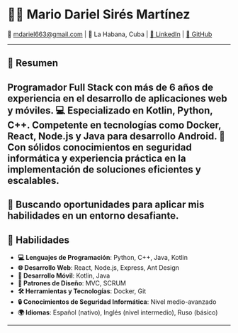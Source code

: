 # 👨‍💻 Mario Dariel Sirés Martínez

📧 mdariel663@gmail.com | 📍 La Habana, Cuba | [💼 LinkedIn](https://cu.linkedin.com/in/mario-dariel-sires-martinez-335b282bb) | [🐙 GitHub](http://github.com/mdariel663)

---

## 🌟 Resumen

Programador Full Stack con más de 6 años de experiencia en el desarrollo de aplicaciones web y móviles.
💻 Especializado en Kotlin, Python, C++. Competente en tecnologías como Docker, React, Node.js y Java para desarrollo Android.
📱 Con sólidos conocimientos en seguridad informática y experiencia práctica en la implementación de soluciones eficientes y escalables.
----
🚀 Buscando oportunidades para aplicar mis habilidades en un entorno desafiante.
---
## 💪 Habilidades
- **💻 Lenguajes de Programación**: Python, C++, Java, Kotlin
- **🌐 Desarrollo Web**: React, Node.js, Express, Ant Design
- **📱 Desarrollo Móvil**: Kotlin, Java
- **📐 Patrones de Diseño**: MVC, SCRUM
- **🛠️ Herramientas y Tecnologías**: Docker, Git
- **🔒 Conocimientos de Seguridad Informática**: Nivel medio-avanzado
- **🌍 Idiomas**: Español (nativo), Inglés (nivel intermedio), Ruso (básico)
---
